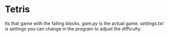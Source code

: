 # Tetris
Its that game with the falling blocks.
<em>gam.py</em> is the actual game.
<em>settings.txt</em> is settings you can change in the program to adjust the difficulty.

